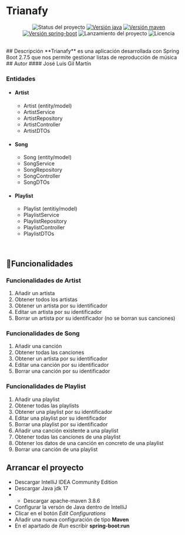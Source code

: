 # Trianafy
<p align="center">
  <img src="https://img.shields.io/badge/STATUS-FINISH-red" alt="Status del proyecto"/>
  <a href="https://www.oracle.com/java/technologies/javase/jdk17-archive-downloads.html"><img src="https://img.shields.io/badge/jdk-v17.0.4.1-blue" alt="Versión java" /></a>
  <a href="https://maven.apache.org/download.cgi"><img src="https://img.shields.io/badge/apache--maven-v3.8.6-blue" alt="Versión maven" /></a>
  <a href="https://spring.io/projects/spring-boot"><img src="https://img.shields.io/badge/spring--boot-v2.7.5-blue" alt="Versión spring-boot" /></a>
  <img src="https://img.shields.io/badge/release%20date-november-yellowgreen" alt="Lanzamiento del proyecto" />
  <img src="https://img.shields.io/badge/license-MIT-brightgreen" alt="Licencia" />
</p>
</br>
## Descripción
**Trianafy** es una aplicación desarrollada con Spring Boot 2.7.5 que nos permite gestionar listas de reproducción
de música 
</br>
## Autor
#### José Luis Gil Martín
</br>

### Entidades

* #### Artist
  - Artist (entity/model)
  - ArtistService
  - ArtistRepository
  - ArtistController
  - ArtistDTOs

* #### Song
  - Song (entity/model)
  - SongService
  - SongRepository
  - SongController
  - SongDTOs

* #### Playlist
  - Playlist (entitiy/model)
  - PlaylistService
  - PlaylistRepository
  - PlaylistController
  - PlaylistDTOs
</br>

## :hammer:Funcionalidades

### Funcionalidades de Artist

1. Añadir un artista
2. Obtener todos los artistas
3. Obtener un artista por su identificador
4. Editar un artista por su identificador
5. Borrar un artista por su identificador (no se borran sus canciones)

### Funcionalidades de Song

1. Añadir una canción
2. Obtener todas las canciones
3. Obtener un artista por su identificador
4. Editar una canción por su identificador
5. Borrar una canción por su identificador

### Funcionalidades de Playlist

1. Añadir una playlist
2. Obtener todas las playlists
3. Obtener una playlist por su identificador
4. Editar una playlist por su identificador
5. Borrar una playlist por su identificador
6. Añadir una canción existente a una playlist
7. Obtener todas las canciones de una playlist
8. Obtener los datos de una canción en concreto de una playlist
9. Borrar una canción de una playlist

## Arrancar el proyecto

* Descargar IntelliJ IDEA Community Edition
* Descargar Java jdk 17
* * Descargar apache-maven 3.8.6
* Configurar la versón de Java dentro de IntelliJ
* Clicar en el botón *Edit Configurations*
* Añadir una nueva configuración de tipo **Maven**
* En el apartado de *Run* escribir **spring-boot:run**
